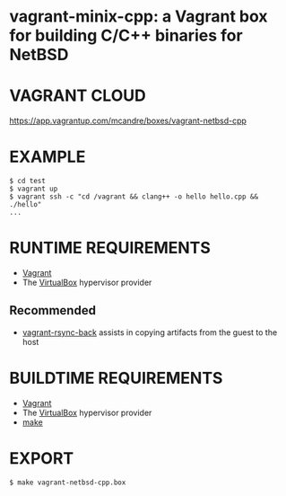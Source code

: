# vagrant-minix-cpp: a Vagrant box for building C/C++ binaries for NetBSD

# VAGRANT CLOUD

https://app.vagrantup.com/mcandre/boxes/vagrant-netbsd-cpp

# EXAMPLE

```console
$ cd test
$ vagrant up
$ vagrant ssh -c "cd /vagrant && clang++ -o hello hello.cpp && ./hello"
...
```

# RUNTIME REQUIREMENTS

* [Vagrant](https://www.vagrantup.com)
* The [VirtualBox](https://www.virtualbox.org) hypervisor provider

## Recommended

* [vagrant-rsync-back](https://github.com/smerrill/vagrant-rsync-back) assists in copying artifacts from the guest to the host

# BUILDTIME REQUIREMENTS

* [Vagrant](https://www.vagrantup.com)
* The [VirtualBox](https://www.virtualbox.org) hypervisor provider
* [make](https://www.gnu.org/software/make/)

# EXPORT

```console
$ make vagrant-netbsd-cpp.box
```
